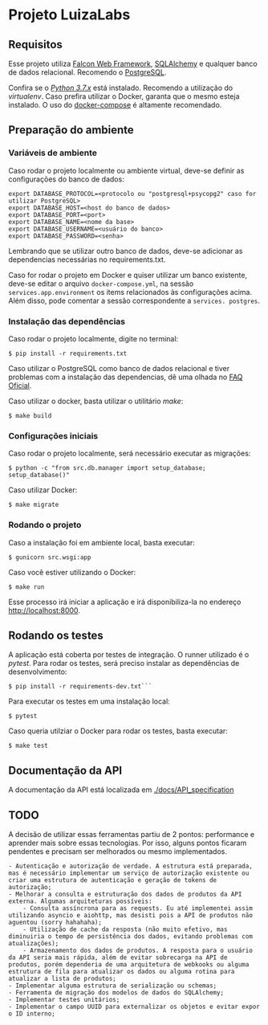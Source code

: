 
# Projeto LuizaLabs

## Requisitos
Esse projeto utiliza [Falcon Web Framework](https://falcon.readthedocs.io), [SQLAlchemy](https://docs.sqlalchemy.org) e qualquer banco de dados relacional. Recomendo o [PostgreSQL](https://www.postgresql.org).

Confira se o [_Python 3.7.x_](https://www.python.org/downloads/) está instalado. Recomendo a utilização do _virtualenv_.
Caso prefira utilizar o Docker, garanta que o mesmo esteja instalado. O uso do [docker-compose](https://docs.docker.com/compose/install/) é altamente recomendado.


## Preparação do ambiente

### Variáveis de ambiente
Caso rodar o projeto localmente ou ambiente virtual, deve-se definir as configurações do banco de dados:
```
export DATABASE_PROTOCOL=<protocolo ou "postgresql+psycopg2" caso for utilizar PostgreSQL>
export DATABASE_HOST=<host do banco de dados>
export DATABASE_PORT=<port>
export DATABASE_NAME=<nome da base>
export DATABASE_USERNAME=<usuário do banco>
export DATABASE_PASSWORD=<senha>
```
Lembrando que se utilizar outro banco de dados, deve-se adicionar as dependencias necessárias no requirements.txt.


Caso for rodar o projeto em Docker e quiser utilizar um banco existente, deve-se editar o arquivo `docker-compose.yml`, na sessão `services.app.environment` os items relacionados às configurações acima.
Além disso, pode comentar a sessão correspondente a `services. postgres`.

### Instalação das dependências
Caso rodar o projeto localmente, digite no terminal:

```
$ pip install -r requirements.txt
```
Caso utilizar o PostgreSQL como banco de dados relacional e tiver problemas com a instalação das dependencias, dê uma olhada no [FAQ Oficial](http://initd.org/psycopg/docs/faq.html#faq-compile).



Caso utilizar o docker, basta utilizar o utilitário _make_:
```
$ make build
```

### Configurações iniciais
Caso rodar o projeto localmente, será necessário executar as migrações:
```
$ python -c "from src.db.manager import setup_database; setup_database()"
```

Caso utilizar Docker:
```
$ make migrate
```


### Rodando o projeto
Caso a instalação foi em ambiente local, basta executar:
```
$ gunicorn src.wsgi:app
```

Caso você estiver utilizando o Docker:
```
$ make run
```

Esse processo irá iniciar a aplicação e irá disponibiliza-la no endereço [http://localhost:8000](http://localhost:8000).

## Rodando os testes
A aplicação está coberta por testes de integração. O runner utilizado é o _pytest_.
Para rodar os testes, será preciso instalar as dependências de desenvolvimento:
```
$ pip install -r requirements-dev.txt```
```

Para executar os testes em uma instalação local:
```
$ pytest
```

Caso queria utilziar o Docker para rodar os testes, basta executar:
```
$ make test
```

## Documentação da API
A documentação da API está localizada em [./docs/API_specification](./docs/API_specification)


## TODO
A decisão de utilizar essas ferramentas partiu de 2 pontos: performance e aprender mais sobre essas tecnologias.
Por isso, alguns pontos ficaram pendentes e precisam ser melhorados ou mesmo implementados.

    - Autenticação e autorização de verdade. A estrutura está preparada, mas é necessário implementar um serviço de autorização existente ou criar uma estrutura de autenticação e geração de tokens de autorização;
    - Melhorar a consulta e estruturação dos dados de produtos da API externa. Algumas arquiteturas possíveis:
        - Consulta assíncrona para as requests. Eu até implementei assim utilizando asyncio e aiohttp, mas desisti pois a API de produtos não aguentou (sorry hahahaha);
        - Utilização de cache da resposta (não muito efetivo, mas diminuiria o tempo de persistência dos dados, evitando problemas com atualizações);
        - Armazenamento dos dados de produtos. A resposta para o usuário da API seria mais rápida, além de evitar sobrecarga na API de produtos, porém dependeria de uma arquitetura de webkooks ou alguma estrutura de fila para atualizar os dados ou alguma rotina para atualizar a lista de produtos;
    - Implementar alguma estrutura de serialização ou schemas;
    - Ferramenta de migração dos modelos de dados do SQLAlchemy;
    - Implementar testes unitários;
    - Implementar o campo UUID para externalizar os objetos e evitar expor o ID interno;

